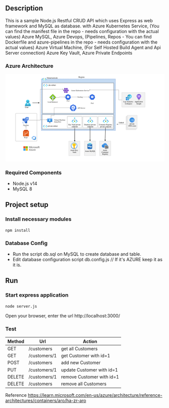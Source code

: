 ## Description
This is a sample Node.js Restful CRUD API which uses Express as web framework and MySQL as database.
with 
Azure Kubernetes Service, (You can find the manifest file in the repo - needs configuration with the actual values)
Azure MySQL,
Azure Devops, (Pipelines, Repos - You can find Dockerfile and azure-pipelines in the repo - needs configuration with the actual values)
Azure Virtual Machine, (For Self Hosted Build Agent and Api Server connection)
Azure Key Vault,
Azure Private Endpoints 

### Azure Architecture
![CRUD App Architecture](./crud-app-architecture.png)

### Required Components
* Node.js v14
* MySQL 8
## Project setup
### Install necessary modules
```
npm install
```
### Database Config
* Run the script db.sql on MySQL to create database and table.
* Edit database configuration script db.config.js // If it's AZURE keep it as it is.
## Run
### Start express application
```
node server.js
```
Open your browser, enter the url http://localhost:3000/
### Test
| Method  | Url | Action |
| ------- | --- | ------ |
| GET | /customers | get all Customers |
| GET | /customers/1 |	get Customer with id=1 |
| POST | /customers |	add new Customer |
| PUT | /customers/1 |	update Customer with id=1 |
| DELETE | /customers/1 | remove Customer with id=1 |
| DELETE | /customers | remove all Customers |


Reference 
https://learn.microsoft.com/en-us/azure/architecture/reference-architectures/containers/aro/ha-zr-aro
